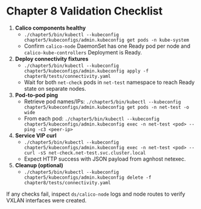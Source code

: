 # Chapter 8 Validation Checklist

1. **Calico components healthy**
   - `./chapter5/bin/kubectl --kubeconfig chapter5/kubeconfigs/admin.kubeconfig get pods -n kube-system`
   - Confirm `calico-node` DaemonSet has one Ready pod per node and `calico-kube-controllers` Deployment is Ready.
2. **Deploy connectivity fixtures**
   - `./chapter5/bin/kubectl --kubeconfig chapter5/kubeconfigs/admin.kubeconfig apply -f chapter8/tests/connectivity.yaml`
   - Wait for both `net-check` pods in `net-test` namespace to reach Ready state on separate nodes.
3. **Pod-to-pod ping**
   - Retrieve pod names/IPs: `./chapter5/bin/kubectl --kubeconfig chapter5/kubeconfigs/admin.kubeconfig get pods -n net-test -o wide`
   - From each pod: `./chapter5/bin/kubectl --kubeconfig chapter5/kubeconfigs/admin.kubeconfig exec -n net-test <pod> -- ping -c3 <peer-ip>`
4. **Service VIP curl**
   - `./chapter5/bin/kubectl --kubeconfig chapter5/kubeconfigs/admin.kubeconfig exec -n net-test <pod> -- curl -sS net-check.net-test.svc.cluster.local`
   - Expect HTTP success with JSON payload from agnhost netexec.
5. **Cleanup (optional)**
   - `./chapter5/bin/kubectl --kubeconfig chapter5/kubeconfigs/admin.kubeconfig delete -f chapter8/tests/connectivity.yaml`

If any checks fail, inspect `ds/calico-node` logs and node routes to verify VXLAN interfaces were created.
